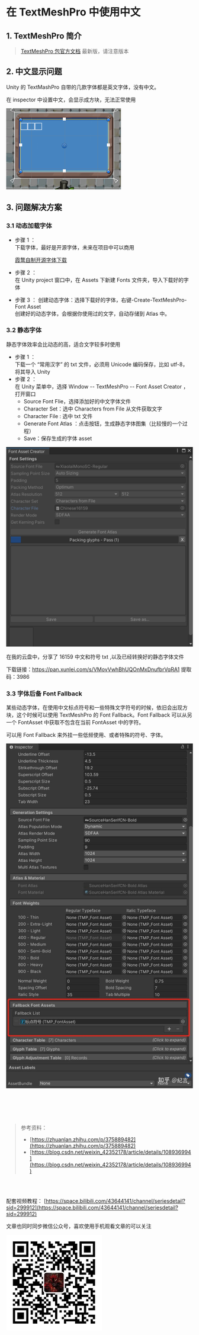 # 在 TextMeshPro 中使用中文

## 1. TextMeshPro 简介

> [TextMeshPro 包官方文档](https://docs.unity3d.com/Packages/com.unity.textmeshpro@4.0/manual/index.html) 最新版，请注意版本

## 2. 中文显示问题

Unity 的 TextMashPro 自带的几款字体都是英文字体，没有中文。

在 inspector 中设置中文，会显示成方块，无法正常使用

![](../../imgs/unity_cnfonterror.png)

## 3. 问题解决方案

### 3.1 动态加载字体

- 步骤 1 ：  
  下载字体，最好是开源字体，未来在项目中可以商用

  [霞鹜自制开源字体下载](https://lxgw.github.io/2021/01/15/Lxgw-Opensource-Chinese-Fonts/)

- 步骤 2 ：  
  在 Unity project 窗口中，在 Assets 下新建 Fonts 文件夹，导入下载好的字体

* 步骤 3 ：
  创建动态字体：选择下载好的字体，右键-Create-TextMeshPro-Font Asset  
  创建好的动态字体，会根据你使用过的文字，自动存储到 Atlas 中。

### 3.2 静态字体

静态字体效率会比动态的高，适合文字较多时使用

- 步骤 1 ：  
  下载一个 “常用汉字” 的 txt 文件，必须用 Unicode 编码保存，比如 utf-8，将其导入 Unity
- 步骤 2 ：  
  在 Unity 菜单中，选择 Window -- TextMeshPro -- Font Asset Creator ，打开窗口
  - Source Font Flie，选择添加好的中文字体文件
  - Character Set：选中 Characters from File 从文件获取文字
  - Character File : 选中 txt 文件
  - Generate Font Atlas ：点击按钮，生成静态字体图集（比较慢的一个过程）
  - Save：保存生成的字体 asset

![](../../imgs/unity_staticFont.png)

在我的云盘中，分享了 16159 中文和符号 txt ,以及已经转换好的静态字体文件

下载链接：https://pan.xunlei.com/s/VMovVwhBhUQOnMxDnufbrVqRA1 提取码：3986

### 3.3 字体后备 Font Fallback

某些动态字体，在使用中文标点符号和一些特殊文字符号的时候，依旧会出现方块，这个时候可以使用 TextMeshPro 的 Font Fallback。Font Fallback 可以从另一个 FontAsset 中获取不包含在当前 FontAsset 中的字符。

可以用 Font Fallback 来外挂一些低频使用、或者特殊的符号、字体。

![](../../imgs/fontfallback.jpg)

</br></br>

</hr>
</br>

> 参考资料：
>
> - [https://zhuanlan.zhihu.com/p/375889482](https://zhuanlan.zhihu.com/p/375889482)
> - [https://blog.csdn.net/weixin_42352178/article/details/108936994](https://blog.csdn.net/weixin_42352178/article/details/108936994)

</br>
</hr>
</br>

配套视频教程：
[https://space.bilibili.com/43644141/channel/seriesdetail?sid=299912](https://space.bilibili.com/43644141/channel/seriesdetail?sid=299912)

文章也同时同步微信公众号，喜欢使用手机观看文章的可以关注

![](../../imgs/微信公众号二维码.jpg)
